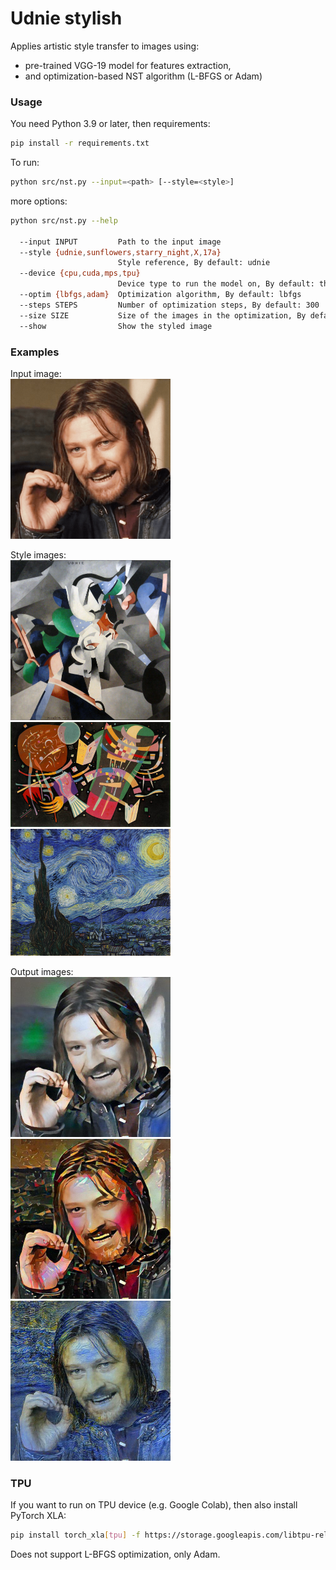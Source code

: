 # Udnie stylish
Applies artistic style transfer to images using:
- pre-trained VGG-19 model for features extraction,
- and optimization-based NST algorithm (L-BFGS or Adam)

### Usage
You need Python 3.9 or later, then requirements:
```sh
pip install -r requirements.txt
```

To run:
```sh
python src/nst.py --input=<path> [--style=<style>]
```

more options:
```sh
python src/nst.py --help

  --input INPUT         Path to the input image
  --style {udnie,sunflowers,starry_night,X,17a}
                        Style reference, By default: udnie
  --device {cpu,cuda,mps,tpu}
                        Device type to run the model on, By default: the best available
  --optim {lbfgs,adam}  Optimization algorithm, By default: lbfgs
  --steps STEPS         Number of optimization steps, By default: 300
  --size SIZE           Size of the images in the optimization, By default: 512
  --show                Show the styled image
```

### Examples
Input image:  
<img src="data/input/example.jpg" alt="input" width="256">

Style images:  
<img src="data/ref/udnie.jpg" alt="style-udnie" width="256">
<img src="data/ref/X.jpg" alt="style-X" width="256">
<img src="data/ref/starry_night.jpg" alt="style-starry_night" width="256">

Output images:  
<img src="data/output/example-udnie-lbfgs-300.jpg" alt="output-udnie" width="256">
<img src="data/output/example-X-lbfgs-300.jpg" alt="output-X" width="256">
<img src="data/output/example-starry_night-lbfgs-300.jpg" alt="output-starry_night" width="256">

### TPU
If you want to run on TPU device (e.g. Google Colab), then also install PyTorch XLA:
```sh
pip install torch_xla[tpu] -f https://storage.googleapis.com/libtpu-releases/index.html
````

Does not support L-BFGS optimization, only Adam.
